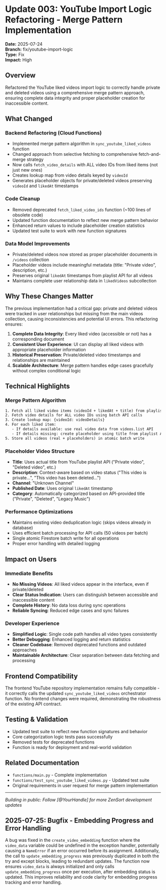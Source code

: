# Update 003: YouTube Import Logic Refactoring - Merge Pattern Implementation

**Date:** 2025-07-24  
**Branch:** fix/youtube-import-logic  
**Type:** Fix  
**Impact:** High

## Overview

Refactored the YouTube liked videos import logic to correctly handle private and deleted videos using a comprehensive merge pattern approach, ensuring complete data integrity and proper placeholder creation for inaccessible content.

## What Changed

### Backend Refactoring (Cloud Functions)

- Implemented merge pattern algorithm in `sync_youtube_liked_videos` function
- Changed approach from selective fetching to comprehensive fetch-and-merge strategy
- Now calls `fetch_video_details` with ALL video IDs from liked items (not just new ones)
- Creates lookup map from video details keyed by `videoId`
- Generates placeholder objects for private/deleted videos preserving `videoId` and `likedAt` timestamps

### Code Cleanup

- Removed deprecated `fetch_liked_video_ids` function (~100 lines of obsolete code)
- Updated function documentation to reflect new merge pattern behavior
- Enhanced return values to include placeholder creation statistics
- Updated test suite to work with new function signatures

### Data Model Improvements

- Private/deleted videos now stored as proper placeholder documents in `/videos` collection
- Placeholder videos include meaningful metadata (title: "Private video", description, etc.)
- Preserves original `likedAt` timestamps from playlist API for all videos
- Maintains complete user relationship data in `likedVideos` subcollection

## Why These Changes Matter

The previous implementation had a critical gap: private and deleted videos were tracked in user relationships but missing from the main videos collection, causing inconsistencies and potential UI errors. This refactoring ensures:

1. **Complete Data Integrity**: Every liked video (accessible or not) has a corresponding document
2. **Consistent User Experience**: UI can display all liked videos with appropriate placeholder information
3. **Historical Preservation**: Private/deleted video timestamps and relationships are maintained
4. **Scalable Architecture**: Merge pattern handles edge cases gracefully without complex conditional logic

## Technical Highlights

### Merge Pattern Algorithm

```txt
1. Fetch all liked video items (videoId + likedAt + title) from playlist API
2. Fetch video details for ALL video IDs using batch API calls  
3. Create lookup map: {videoId: videoDetails}
4. For each liked item:
   - If details available: use real video data from videos.list API
   - If details missing: create placeholder using title from playlist API
5. Store all videos (real + placeholders) in atomic batch write
```

### Placeholder Video Structure

- **Title**: Uses actual title from YouTube playlist API ("Private video", "Deleted video", etc.)
- **Description**: Context-aware based on video status ("This video is private...", "This video has been deleted...")
- **Channel**: "Unknown Channel"  
- **Published Date**: Uses original `likedAt` timestamp
- **Category**: Automatically categorized based on API-provided title ("Private", "Deleted", "Legacy Music")

### Performance Optimizations

- Maintains existing video deduplication logic (skips videos already in database)
- Uses efficient batch processing for API calls (50 videos per batch)
- Single atomic Firestore batch write for all operations
- Proper error handling with detailed logging

## Impact on Users

### Immediate Benefits

- **No Missing Videos**: All liked videos appear in the interface, even if private/deleted
- **Clear Status Indication**: Users can distinguish between accessible and inaccessible content
- **Complete History**: No data loss during sync operations
- **Reliable Syncing**: Reduced edge cases and sync failures

### Developer Experience

- **Simplified Logic**: Single code path handles all video types consistently
- **Better Debugging**: Enhanced logging and return statistics
- **Cleaner Codebase**: Removed deprecated functions and outdated approaches
- **Maintainable Architecture**: Clear separation between data fetching and processing

## Frontend Compatibility

The frontend YouTube repository implementation remains fully compatible - it correctly calls the updated `sync_youtube_liked_videos` orchestrator function. No frontend changes were required, demonstrating the robustness of the existing API contract.

## Testing & Validation

- Updated test suite to reflect new function signatures and behavior
- Core categorization logic tests pass successfully
- Removed tests for deprecated functions
- Function is ready for deployment and real-world validation

## Related Documentation

- `functions/main.py` - Complete implementation
- `functions/test_sync_youtube_liked_videos.py` - Updated test suite
- Original requirements in user request for merge pattern implementation

---
*Building in public: Follow [@YourHandle] for more ZenSort development updates*

## 2025-07-25: Bugfix - Embedding Progress and Error Handling

A bug was fixed in the `create_video_embedding` function where the `video_data` variable could be undefined in the exception handler, potentially causing a `NameError` if an error occurred before its assignment. Additionally, the call to `update_embedding_progress` was previously duplicated in both the try and except blocks, leading to redundant updates. The function now ensures `video_data` is always initialized and only calls `update_embedding_progress` once per execution, after embedding status is updated. This improves reliability and code clarity for embedding progress tracking and error handling.

